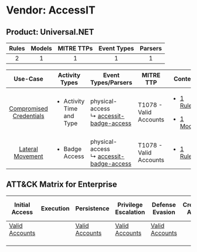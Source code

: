 Vendor: AccessIT
================
Product: Universal.NET
----------------------
| Rules | Models | MITRE TTPs | Event Types | Parsers |
|:-----:|:------:|:----------:|:-----------:|:-------:|
|   2   |   1    |     1      |      1      |    1    |

|                                  Use-Case                                  | Activity Types                            | Event Types/Parsers                                                                                | MITRE TTP                  | Content                                                                                                                   |
|:--------------------------------------------------------------------------:| ----------------------------------------- | -------------------------------------------------------------------------------------------------- | -------------------------- | ------------------------------------------------------------------------------------------------------------------------- |
| [Compromised Credentials](../../../UseCases/uc_compromised_credentials.md) | <ul><li>Activity Time  and Type</li></ul> |  physical-access<br> ↳ [accessit-badge-access](Parsers/parserContent_accessit-badge-access.md)<br> | T1078 - Valid Accounts<br> | [<ul><li>1 Rules</li></ul><ul><li>1 Models</li></ul>](Rules_Models/r_m_accessit_universal.net_Compromised_Credentials.md) |
|        [Lateral Movement](../../../UseCases/uc_lateral_movement.md)        | <ul><li>Badge Access</li></ul>            |  physical-access<br> ↳ [accessit-badge-access](Parsers/parserContent_accessit-badge-access.md)<br> | T1078 - Valid Accounts<br> | [<ul><li>1 Rules</li></ul>](Rules_Models/r_m_accessit_universal.net_Lateral_Movement.md)                                  |

ATT&CK Matrix for Enterprise
----------------------------
| Initial Access                                                      | Execution | Persistence                                                         | Privilege Escalation                                                | Defense Evasion                                                     | Credential Access | Discovery | Lateral Movement | Collection | Command and Control | Exfiltration | Impact |
| ------------------------------------------------------------------- | --------- | ------------------------------------------------------------------- | ------------------------------------------------------------------- | ------------------------------------------------------------------- | ----------------- | --------- | ---------------- | ---------- | ------------------- | ------------ | ------ |
| [Valid Accounts](https://attack.mitre.org/techniques/T1078)<br><br> |           | [Valid Accounts](https://attack.mitre.org/techniques/T1078)<br><br> | [Valid Accounts](https://attack.mitre.org/techniques/T1078)<br><br> | [Valid Accounts](https://attack.mitre.org/techniques/T1078)<br><br> |                   |           |                  |            |                     |              |        |